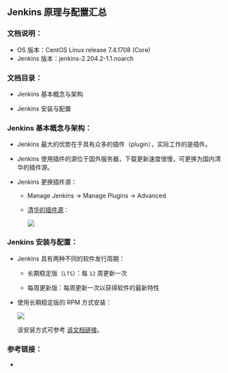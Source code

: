 ## Jenkins 原理与配置汇总

### 文档说明：

- OS 版本：CentOS Linux release 7.4.1708 (Core)
- Jenkins 版本：jenkins-2.204.2-1.1.noarch

### 文档目录：

- Jenkins 基本概念与架构

- Jenkins 安装与配置

### Jenkins 基本概念与架构：

- Jenkins 最大的优势在于具有众多的插件（plugin），实际工作的是插件。

- Jenkins 使用插件的源位于国外服务器，下载更新速度很慢，可更换为国内清华的插件源。

- Jenkins 更换插件源：
  
  - Manage Jenkins -> Manage Plugins -> Advanced
  
  - [清华的插件源](https://mirrors.tuna.tsinghua.edu.cn/jenkins/updates/update-center.json)：
    
    ![](D:\Linux操作系统与编程语言汇总\Typora文档汇总\CICD\pictures\Jenkins原理与配置汇总\jenkins-plugins-repo.jpg)

### Jenkins 安装与配置：

- Jenkins 具有两种不同的软件发行周期：
  
  - 长期稳定版（`LTS`）：每 `12` 周更新一次
  
  - 每周更新版：每周更新一次以获得软件的最新特性

- 使用长期稳定版的 RPM 方式安装：
  
  ![](D:\Linux操作系统与编程语言汇总\Typora文档汇总\CICD\pictures\Jenkins原理与配置汇总\rpm-install-jenkins.jpg)
  
  该安装方式可参考 [该文档链接](https://github.com/Alberthua-Perl/tech-docs/blob/master/%E5%9F%BA%E4%BA%8E%20Jenkins%20%E7%9A%84%20DevOps%20CICD%20%E9%83%A8%E7%BD%B2%E7%A4%BA%E4%BE%8B.md)。

### 参考链接：

- 
